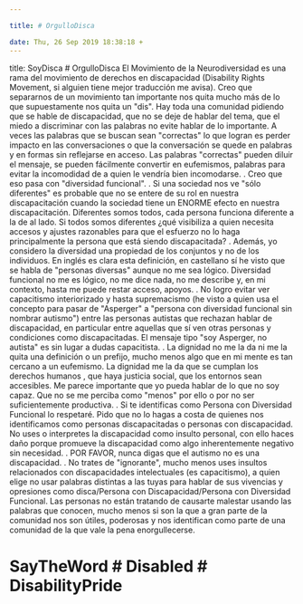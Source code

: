 ```yaml
---

title: # OrgulloDisca

date: Thu, 26 Sep 2019 18:38:18 +
---
```


title: SoyDisca # OrgulloDisca
El Movimiento de la Neurodiversidad es una rama del movimiento de derechos en discapacidad (Disability Rights Movement, si alguien tiene mejor traducción me avisa). Creo que separarnos de un movimiento tan importante nos quita mucho más de lo que supuestamente nos quita un "dis". Hay toda una comunidad pidiendo que se hable de discapacidad, que no se deje de hablar del tema, que el miedo a discriminar con las palabras no evite hablar de lo importante. A veces las palabras que se buscan sean "correctas" lo que logran es perder impacto en las conversaciones o que la conversación se quede en palabras y en formas sin reflejarse en acceso. Las palabras "correctas" pueden diluir el mensaje, se pueden fácilmente convertir en eufemismos, palabras para evitar la incomodidad de a quien le vendría bien incomodarse.
.
Creo que eso pasa con "diversidad funcional".
.
Si una sociedad nos ve "sólo diferentes" es probable que no se entere de su rol en nuestra discapacitación cuando la sociedad tiene un ENORME efecto en nuestra discapacitación.
Diferentes somos todos, cada persona funciona diferente a la de al lado. Si todos somos diferentes ¿qué visibiliza a quien necesita accesos y ajustes razonables para que el esfuerzo no lo haga principalmente la persona que está siendo discapacitada?
.
Además, yo considero la diversidad una propiedad de los conjuntos y no de los individuos. En inglés es clara esta definición, en castellano sí he visto que se habla de "personas diversas" aunque no me sea lógico. Diversidad funcional no me es lógico, no me dice nada, no me describe y, en mi contexto, hasta me puede restar acceso, apoyos.
.
No logro evitar ver capacitismo interiorizado y hasta supremacismo (he visto a quien usa el concepto para pasar de "Asperger" a "persona con diversidad funcional sin nombrar autismo")
entre las personas autistas que rechazan hablar de discapacidad, en particular entre aquellas que sí ven otras personas y condiciones como discapacitadas. El mensaje tipo "soy Asperger, no autista" es sin lugar a dudas capacitista.
.
La dignidad no me la da ni me la quita una definición o un prefijo, mucho menos algo que en mi mente es tan cercano a un eufemismo. La dignidad me la da que se cumplan los derechos humanos , que haya justicia social, que los entornos sean accesibles. Me parece importante que yo pueda hablar de lo que no soy capaz. Que no se me perciba como "menos" por ello o por no ser suficientemente productiva.
.
Si te identificas como Persona con Diversidad Funcional lo respetaré. Pido que no lo hagas a costa de quienes nos identificamos como personas discapacitadas o personas con discapacidad. No uses o interpretes la discapacidad como insulto personal, con ello haces daño porque promueve la discapacidad como algo inherentemente negativo sin necesidad.
.
POR FAVOR, nunca digas que el autismo no es una discapacidad.
.
No trates de "ignorante", mucho menos uses insultos relacionados con discapacidades intelectuales (es capacitismo), a quien elige no usar palabras distintas a las tuyas para hablar de sus vivencias y opresiones como disca/Persona con Discapacidad/Persona con Diversidad Funcional. Las personas no están tratando de causarte malestar usando las palabras que conocen, mucho menos si son la que a gran parte de la comunidad nos son útiles, poderosas y nos identifican como parte de una comunidad de la que vale la pena enorgullecerse.

# SayTheWord # Disabled # DisabilityPride



